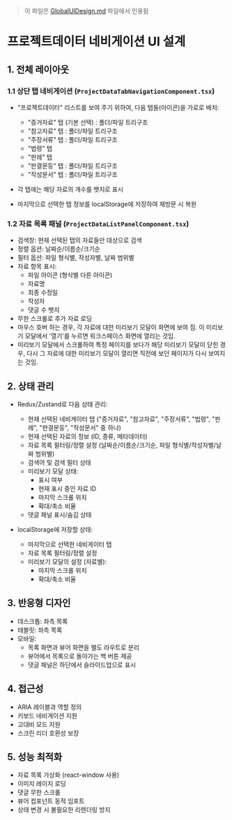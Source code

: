 > 이 파일은 [GlobalUIDesign.md](../../ui_structure/GlobalUIDesign.md) 파일에서 인용됨

# 프로젝트데이터 네비게이션 UI 설계



## 1. 전체 레이아웃

### 1.1 상단 탭 네비게이션 (`ProjectDataTabNavigationComponent.tsx`)
- "프로젝트데이터" 리스트를 보여 주기 위하여, 다음 탭들(아이콘)을 가로로 배치:
  - "증거자료" 탭 (기본 선택) : 폴더/파일 트리구조
  - "참고자료" 탭 : 폴더/파일 트리구조
  - "주장서류" 탭 : 폴더/파일 트리구조
  - "법령" 탭
  - "판례" 탭
  - "판결문등" 탭 : 폴더/파일 트리구조
  - "작성문서" 탭 : 폴더/파일 트리구조

- 각 탭에는 해당 자료의 개수를 뱃지로 표시 
- 마지막으로 선택한 탭 정보를 localStorage에 저장하여 재방문 시 복원

### 1.2 자료 목록 패널 (`ProjectDataListPanelComponent.tsx`)
- 검색창: 현재 선택된 탭의 자료들만 대상으로 검색
- 정렬 옵션: 날짜순/이름순/크기순
- 필터 옵션: 파일 형식별, 작성자별, 날짜 범위별
- 자료 항목 표시:
  - 파일 아이콘 (형식별 다른 아이콘)
  - 자료명
  - 최종 수정일
  - 작성자
  - 댓글 수 뱃지
- 무한 스크롤로 추가 자료 로딩
- 마우스 호버 하는 경우, 각 자료에 대한 미리보기 모달이 화면에 보여 짐. 이 미리보기 모달에서 '열기'를 누르면 워크스페이스 화면에 열리는 것임. 
- 미리보기 모달에서 스크롤하여 특정 페이지를 보다가 해당 미리보기 모달이 닫힌 경우, 다시 그 자료에 대한 미리보기 모달이 열리면 직전에 보던 페이지가 다시 보여지는 것임.   
 

## 2. 상태 관리
- Redux/Zustand로 다음 상태 관리:
  - 현재 선택된 네비게이터 탭 ("증거자료", "참고자료", "주장서류", "법령", "판례", "판결문등", "작성문서" 중 하나)
  - 현재 선택된 자료의 정보 (ID, 종류, 메타데이터)
  - 자료 목록 필터링/정렬 설정 (날짜순/이름순/크기순, 파일 형식별/작성자별/날짜 범위별)
  - 검색어 및 검색 필터 상태
  - 미리보기 모달 상태:
    - 표시 여부
    - 현재 표시 중인 자료 ID
    - 마지막 스크롤 위치
    - 확대/축소 비율
  - 댓글 패널 표시/숨김 상태

- localStorage에 저장할 상태:
  - 마지막으로 선택한 네비게이터 탭
  - 자료 목록 필터링/정렬 설정
  - 미리보기 모달의 설정 (자료별):
    - 마지막 스크롤 위치
    - 확대/축소 비율

## 3. 반응형 디자인
- 데스크톱: 좌측 목록
- 태블릿: 좌측 목록
- 모바일: 
  - 목록 화면과 뷰어 화면을 별도 라우트로 분리
  - 뷰어에서 목록으로 돌아가는 백 버튼 제공
  - 댓글 패널은 하단에서 슬라이드업으로 표시

## 4. 접근성
- ARIA 레이블과 역할 정의
- 키보드 네비게이션 지원
- 고대비 모드 지원
- 스크린 리더 호환성 보장

## 5. 성능 최적화
- 자료 목록 가상화 (react-window 사용)
- 이미지 레이지 로딩
- 댓글 무한 스크롤
- 뷰어 컴포넌트 동적 임포트
- 상태 변경 시 불필요한 리렌더링 방지
